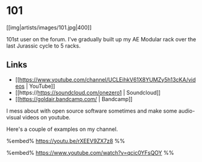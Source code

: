 # 101

[[img|artists/images/101.jpg|400]]

101st user on the forum. I've gradually built up my AE Modular rack
over the last Jurassic cycle to 5 racks.  

## Links
* [[https://www.youtube.com/channel/UCLEihkV61X8YUMZy5h13cKA/videos | YouTube]]
* [[https://https://soundcloud.com/onezero1 | Soundcloud]]
* [[https://goldair.bandcamp.com/ | Bandcamp]]
 
I mess about with open source software sometimes and make some audio-visual videos on youtube. 

Here's a couple of examples on my channel.

%embed% https://youtu.be/rXEEV9ZX7z8 %%

%embed% https://www.youtube.com/watch?v=qcic0YFsQOY %%


